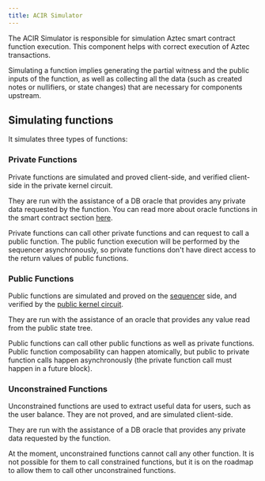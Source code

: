 ```yaml
---
title: ACIR Simulator
---
```


The ACIR Simulator is responsible for simulation Aztec smart contract function execution. This component helps with correct execution of Aztec transactions.

Simulating a function implies generating the partial witness and the public inputs of the function, as well as collecting all the data (such as created notes or nullifiers, or state changes) that are necessary for components upstream.

## Simulating functions

It simulates three types of functions:

### Private Functions

Private functions are simulated and proved client-side, and verified client-side in the private kernel circuit.

They are run with the assistance of a DB oracle that provides any private data requested by the function. You can read more about oracle functions in the smart contract section [here](../../smart_contracts/oracles/index.md).

Private functions can call other private functions and can request to call a public function. The public function execution will be performed by the sequencer asynchronously, so private functions don't have direct access to the return values of public functions.

### Public Functions

Public functions are simulated and proved on the [sequencer](../../network/sequencer/index.md) side, and verified by the [public kernel circuit](../../concepts/circuits/kernels/public_kernel.md).

They are run with the assistance of an oracle that provides any value read from the public state tree.

Public functions can call other public functions as well as private functions. Public function composability can happen atomically, but public to private function calls happen asynchronously (the private function call must happen in a future block).

### Unconstrained Functions

Unconstrained functions are used to extract useful data for users, such as the user balance. They are not proved, and are simulated client-side.

They are run with the assistance of a DB oracle that provides any private data requested by the function.

At the moment, unconstrained functions cannot call any other function. It is not possible for them to call constrained functions, but it is on the roadmap to allow them to call other unconstrained functions.
